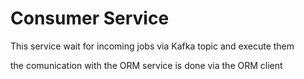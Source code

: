 # Consumer Service  
This service wait for incoming jobs via Kafka topic and execute them  

the comunication with the ORM service is done via the ORM client 
